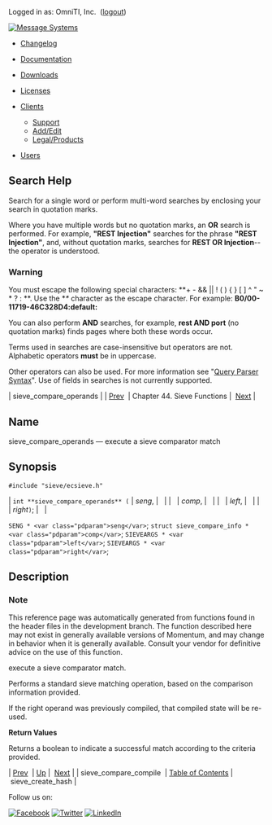 Logged in as: OmniTI, Inc.  ([logout](https://support.messagesystems.com/logout.php))

[![Message Systems](https://support.messagesystems.com/images/ms-white205.png)](https://support.messagesystems.com/start.php) 

*   [Changelog](https://support.messagesystems.com/start.php?show=changelog)
*   [Documentation](https://support.messagesystems.com/docs/)
*   [Downloads](https://support.messagesystems.com/start.php)

*   [Licenses](https://support.messagesystems.com/license_summary.php)
*   <a href="">Clients</a>
    *   [Support](https://support.messagesystems.com/cs.php)
    *   [Add/Edit](https://support.messagesystems.com/edit_client.php)
    *   [Legal/Products](https://support.messagesystems.com/edit_products.php)
*   [Users](https://support.messagesystems.com/edit_customer.php)

## Search Help

Search for a single word or perform multi-word searches by enclosing your search in quotation marks.

Where you have multiple words but no quotation marks, an **OR** search is performed. For example, **"REST Injection"** searches for the phrase **"REST Injection"**, and, without quotation marks, searches for **REST OR Injection**--the operator is understood.

### Warning

You must escape the following special characters: **+ - && || ! ( ) { } [ ] ^ " ~ * ? : \**. Use the **\** character as the escape character. For example: **B0/00-11719-46C328D4\:default\:**

You can also perform **AND** searches, for example, **rest AND port** (no quotation marks) finds pages where both these words occur.

Terms used in searches are case-insensitive but operators are not. Alphabetic operators **must** be in uppercase.

Other operators can also be used. For more information see "[Query Parser Syntax](https://lucene.apache.org/core/old_versioned_docs/versions/3_0_0/queryparsersyntax.html)". Use of fields in searches is not currently supported.

| sieve_compare_operands |
| [Prev](apis.sieve_compare_compile.php)  | Chapter 44. Sieve Functions |  [Next](apis.sieve_create_hash.php) |

<a name="apis.sieve_compare_operands"></a>
## Name

sieve_compare_operands — execute a sieve comparator match

## Synopsis

`#include "sieve/ecsieve.h"`

| `int **sieve_compare_operands** (` | <var class="pdparam">seng</var>, |   |
|   | <var class="pdparam">comp</var>, |   |
|   | <var class="pdparam">left</var>, |   |
|   | <var class="pdparam">right</var>`)`; |   |

`SENG * <var class="pdparam">seng</var>`;
`struct sieve_compare_info * <var class="pdparam">comp</var>`;
`SIEVEARGS * <var class="pdparam">left</var>`;
`SIEVEARGS * <var class="pdparam">right</var>`;<a name="idp32349200"></a>
## Description

### Note

This reference page was automatically generated from functions found in the header files in the development branch. The function described here may not exist in generally available versions of Momentum, and may change in behavior when it is generally available. Consult your vendor for definitive advice on the use of this function.

execute a sieve comparator match.

Performs a standard sieve matching operation, based on the comparison information provided.

If the right operand was previously compiled, that compiled state will be re-used.

**Return Values**

Returns a boolean to indicate a successful match according to the criteria provided.

| [Prev](apis.sieve_compare_compile.php)  | [Up](sieve.php) |  [Next](apis.sieve_create_hash.php) |
| sieve_compare_compile  | [Table of Contents](index.php) |  sieve_create_hash |

Follow us on:

[![Facebook](https://support.messagesystems.com/images/icon-facebook.png)](http://www.facebook.com/messagesystems) [![Twitter](https://support.messagesystems.com/images/icon-twitter.png)](http://twitter.com/#!/MessageSystems) [![LinkedIn](https://support.messagesystems.com/images/icon-linkedin.png)](http://www.linkedin.com/company/message-systems)